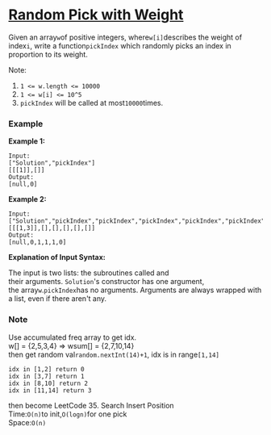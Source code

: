 # [Random Pick with Weight](https://leetcode.com/problems/random-pick-with-weight/description/)

Given an array`w`of positive integers, where`w[i]`describes the weight of index`i`, write a function`pickIndex` which randomly picks an index in proportion to its weight.

Note:

1. `1 <= w.length <= 10000`
2. `1 <= w[i] <= 10^5`
3. `pickIndex` will be called at most`10000`times.

### Example

**Example 1:**

```
Input: 
["Solution","pickIndex"]
[[[1]],[]]
Output: 
[null,0]
```

**Example 2:**

```
Input: 
["Solution","pickIndex","pickIndex","pickIndex","pickIndex","pickIndex"]
[[[1,3]],[],[],[],[],[]]
Output: 
[null,0,1,1,1,0]
```

**Explanation of Input Syntax:**

The input is two lists: the subroutines called and their arguments. `Solution`'s constructor has one argument, the array`w`.`pickIndex`has no arguments. Arguments are always wrapped with a list, even if there aren't any.

### Note

Use accumulated freq array to get idx.  
w\[\] = {2,5,3,4} =&gt; wsum\[\] = {2,7,10,14}  
then get random val`random.nextInt(14)+1`, idx is in range`[1,14]`



```
idx in [1,2] return 0
idx in [3,7] return 1
idx in [8,10] return 2
idx in [11,14] return 3
```



then become LeetCode 35. Search Insert Position  
Time:`O(n)`to init,`O(logn)`for one pick  
Space:`O(n)`



